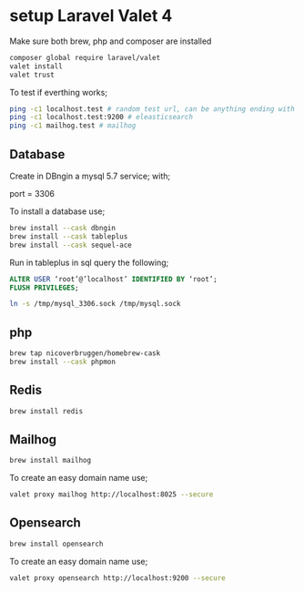 # setup Laravel Valet 4

Make sure both brew, php and composer are installed

```bash
composer global require laravel/valet
valet install
valet trust
```

To test if everthing works;

```bash
ping -c1 localhost.test # random test url, can be anything ending with .test
ping -c1 localhost.test:9200 # eleasticsearch
ping -c1 mailhog.test # mailhog
```

## Database

Create in DBngin a mysql 5.7 service; with;

port = 3306

To install a database use;

```bash
brew install --cask dbngin
brew install --cask tableplus
brew install --cask sequel-ace
```

Run in tableplus in sql query the following;

```sql
ALTER USER ‘root’@’localhost’ IDENTIFIED BY ‘root’;
FLUSH PRIVILEGES;
```

```bash
ln -s /tmp/mysql_3306.sock /tmp/mysql.sock
```

## php

```bash
brew tap nicoverbruggen/homebrew-cask
brew install --cask phpmon
```

## Redis

```bash
brew install redis
```

## Mailhog

```bash
brew install mailhog
```

To create an easy domain name use;

```bash
valet proxy mailhog http://localhost:8025 --secure
```

## Opensearch

```bash
brew install opensearch
```

To create an easy domain name use;

```bash
valet proxy opensearch http://localhost:9200 --secure
```

